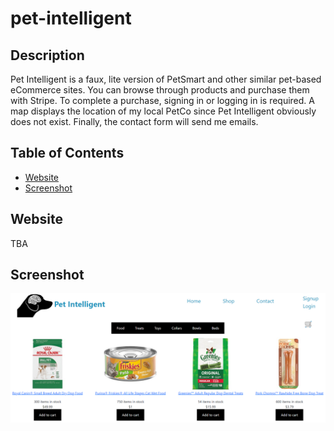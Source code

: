 # pet-intelligent

## Description
  Pet Intelligent is a faux, lite version of PetSmart and other similar pet-based eCommerce sites. You can browse through products and purchase them with Stripe. To complete a purchase, signing in or logging in is required. A map displays the location of my local PetCo since Pet Intelligent obviously does not exist. Finally, the contact form will send me emails.


## Table of Contents

  - [Website](#Website)
  - [Screenshot](#Screenshot)
  

  ## Website
  TBA


  ## Screenshot
  <img src="./client/src/assets/petiSC.png">